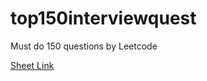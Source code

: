 # top150interviewquest
Must do 150 questions by Leetcode

[Sheet Link](https://leetcode.com/studyplan/top-interview-150/)
